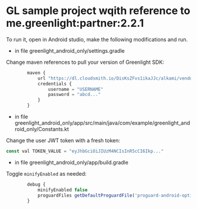 # GL sample project wqith reference to me.greenlight:partner:2.2.1

To run it, open in Android studio, make the following modifications and run.

- in file greenlight_android_only/settings.gradle

Change maven references to pull your version of Greenlight SDK:

```js
        maven {
            url "https://dl.cloudsmith.io/DisKsZFvs1ikaJJc/alkami/vendor/maven/"
            credentials {
                username = "USERNAME"
                password = "abcd..."
            }
        }
```

- in file greenlight_android_only/app/src/main/java/com/example/greenlight_android_only/Constants.kt

Change the user JWT token with a fresh token:

```js
const val TOKEN_VALUE = "eyJhbGciOiJIUzM4NCIsInR5cCI6Ikp..."
```

- in file greenlight_android_only/app/build.gradle

Toggle `minifyEnabled` as needed:

```js
        debug {
            minifyEnabled false
            proguardFiles getDefaultProguardFile('proguard-android-optimize.txt'), 'proguard-rules.pro'
        }
```



